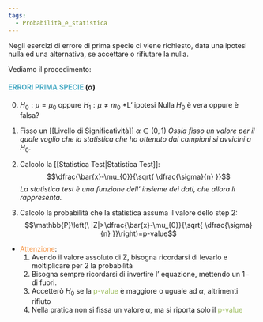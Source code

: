 ```yaml
---
tags:
  - Probabilità_e_statistica
---
```

Negli esercizi di errore di prima specie ci viene richiesto, data una ipotesi nulla ed una alternativa, se accettare o rifiutare la nulla.

Vediamo il procedimento:

#### <font color="#4bacc6">ERRORI PRIMA SPECIE</font> ($\alpha$)

0. $H_{0}:\mu=\mu_{0}$ oppure $H_{1}:\mu\neq m_{0}$
	*L’ ipotesi Nulla $H_{0}$ è vera oppure è falsa?

1.  Fisso un [[Livello di Significatività]] $\alpha\in(0,1)$
	*Ossia fisso un valore per il quale voglio che la statistica che ho ottenuto dai campioni si avvicini a* $H_{0}$.

2. Calcolo la [[Statistica Test|Statistica Test]]:
 $$\dfrac{\bar{x}-\mu_{0}}{\sqrt{ \dfrac{\sigma}{n} }}$$
	 *La statistica test è una funzione dell’ insieme dei dati, che allora li rappresenta.*

3. Calcolo la probabilità che la statistica assuma il valore dello step 2:
$$\mathbb{P}\left(\ |Z|>\dfrac{\bar{x}-\mu_{0}}{\sqrt{ \dfrac{\sigma}{n} }}\right)=p-value$$
- <font color="#f79646">Attenzione</font>:
	1. Avendo il valore assoluto di Z, bisogna ricordarsi di levarlo e moltiplicare per 2 la probabilità
	2. Bisogna sempre ricordarsi di invertire l’ equazione, mettendo un $1-$ di fuori.
	3. Accetterò $H_{0}$ se la <font color="#9bbb59">p-value</font> è maggiore o uguale ad $\alpha$, altrimenti rifiuto
	4. Nella pratica non si fissa un valore $\alpha$, ma si riporta solo il <font color="#9bbb59">p-value</font>

